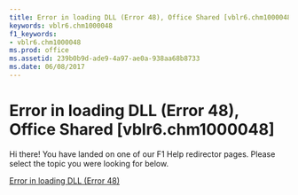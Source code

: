 ```yaml
---
title: Error in loading DLL (Error 48), Office Shared [vblr6.chm1000048]
keywords: vblr6.chm1000048
f1_keywords:
- vblr6.chm1000048
ms.prod: office
ms.assetid: 239b0b9d-ade9-4a97-ae0a-938aa68b8733
ms.date: 06/08/2017
---
```



# Error in loading DLL (Error 48), Office Shared [vblr6.chm1000048]

Hi there! You have landed on one of our F1 Help redirector pages. Please select the topic you were looking for below.

[Error in loading DLL (Error 48)](http://msdn.microsoft.com/library/1dc4647e-3a73-9873-b10f-76b6c6ef1092%28Office.15%29.aspx)

